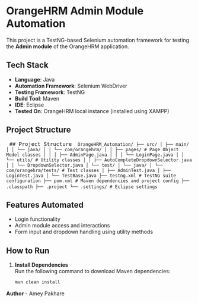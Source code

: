# OrangeHRM Admin Module Automation

This project is a TestNG-based Selenium automation framework for testing the **Admin module** of the OrangeHRM application.

## Tech Stack

- **Language**: Java  
- **Automation Framework**: Selenium WebDriver  
- **Testing Framework**: TestNG  
- **Build Tool**: Maven  
- **IDE**: Eclipse  
- **Tested On**: OrangeHRM local instance (installed using XAMPP)

## Project Structure

<pre lang="markdown"> ## Project Structure <code> OrangeHRM_Automation/ ├── src/ │ ├── main/ │ │ └── java/ │ │ └── com/orangehrm/ │ │ ├── pages/ # Page Object Model classes │ │ │ ├── AdminPage.java │ │ │ └── LoginPage.java │ │ └── utils/ # Utility classes │ │ ├── AutoCompleteDropdownSelector.java │ │ └── DropdownSelector.java │ └── test/ │ └── java/ │ └── com/orangehrm/tests/ # Test classes │ ├── AdminTest.java │ ├── LoginTest.java │ └── TestBase.java ├── testng.xml # TestNG suite configuration ├── pom.xml # Maven dependencies and project config ├── .classpath ├── .project └── .settings/ # Eclipse settings </code> </pre>

## Features Automated

- Login functionality
- Admin module access and interactions
- Form input and dropdown handling using utility methods

## How to Run

1. **Install Dependencies**  
   Run the following command to download Maven dependencies:
   ```bash
   mvn clean install

**Author** - Amey Pakhare
